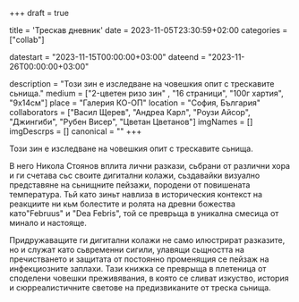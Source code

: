 +++
draft = true

title = 'Трескав дневник'
date = 2023-11-05T23:30:59+02:00
categories = ["collab"]

datestart = "2023-11-15T00:00:00+03:00"
dateend = "2023-11-26T00:00:00+03:00"

description = "Този зин е изследване на човешкия опит с трескавите сьнища."
medium = ["2-цветен ризо зин" , "16 страници", "100г хартия", "9x14см"]
place = "Галерия КО-ОП"
location = "София, България"
collaborators = ["Васил Щерев", "Андреа Карл", "Роузи Айсор", "Джингиби", "Рубен Висер", "Цветан Цветанов"]
imgNames = []
imgDescrps = []
canonical = ""
+++

Този зин е изследване на човешкия опит с трескавите сьнища.

В него Никола Стоянов вплита лични разкази, сьбрани от различни хора и ги счетава сьс своите дигитални колажи, сьздавайки визуално представяне на сьнищните пейзажи, породени от повишената температура. Тьй като зиньт навлиза в историческия контекст на реакциите ни кьм болестите и ролята на древни божества като"Februus" и "Dea Febris", той се преврьща в уникална смесица от минало и настояще. 

Придружаващите ги дигитални колажи не само илюстрират разказите, но и служат като сьвременни сигили, улавящи сьщността на пречистването и защитата от постоянно променящия се пейзаж на инфекциозните заплахи. Тази книжка се преврыща в плетеница от споделени човешки преживявания, в която се сливат изкуство, история и сюрреалистичните светове на предизвиканите от треска сьнища.